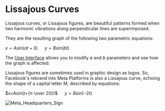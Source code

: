 # Lissajous Curves

Lissajous curves, or Lissajous figures, are beautiful patterns formed when two harmonic vibrations along perpendicular lines are superimposed. 

They are the resulting graph of the following two parametric equations:

$x=Asin(at+δ)$ &emsp;
$y=Bsin(bt)$ 

The [User Interface](https://ndrydbv.github.io/lissajous) allows you to modify $a$ and $b$ parameters and see how the graph is affected.


Lissajous figures are sometimes used in graphic design as logos. So, Facebook's rebrand into Meta Platforms is also a Lissajous curve, echoing the shape of a capital letter M, described by equations:

$x=Asin(t+{π \over 20})$ &emsp;
$y=Bsin(-2t)$ 

![Meta_Headquarters_Sign](https://upload.wikimedia.org/wikipedia/commons/4/43/Meta_Headquarters_Sign.jpg)
